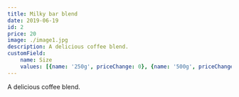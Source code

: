 ```yaml
---
title: Milky bar blend
date: 2019-06-19
id: 2
price: 20
image: ./image1.jpg
description: A delicious coffee blend.
customField:
    name: Size
    values: [{name: '250g', priceChange: 0}, {name: '500g', priceChange: 15.00}, {name: '1kg', priceChange: 30.00}]
---
```


A delicious coffee blend.
